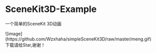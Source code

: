 # SceneKit3D-Example
一个简单的SceneKit 3D动画
<div>
</div>
![image](https://github.com/Wzxhaha/simpleSceneKit3D/raw/master/meng.gif)
<div>
</div>
下载请给Star,谢谢！
